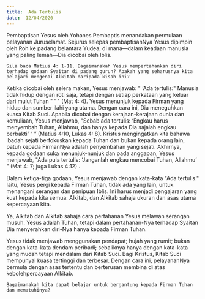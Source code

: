 ```yaml
---
title:  Ada Tertulis
date:  12/04/2020
---
```


Pembaptisan Yesus oleh Yohanes Pembaptis menandakan permulaan pelayanan Juruselamat. Sejurus selepas pembaptisanNya Yesus dipimpin oleh Roh ke padang belantara Yudea, di mana—dalam  keadaan manusia yang paling lemah—Dia  dicobai oleh Iblis.

`Sila baca Matius 4: 1-11. Bagaimanakah Yesus mempertahankan diri terhadap godaan Syaitan di padang gurun? Apakah yang seharusnya kita pelajari mengenai Alkitab daripada kisah ini?`

Ketika dicobai oleh selera makan, Yesus menjawab: " ‘Ada tertulis:" Manusia tidak hidup dengan roti saja, tetapi dengan setiap perkataan yang keluar dari mulut Tuhan " ' " (Mat 4: 4). Yesus menunjuk kepada Firman yang hidup dan sumber ilahi yang utama. Dengan cara ini, Dia meneguhkan kuasa Kitab Suci. Apabila dicobai dengan kerajaan-kerajaan dunia dan kemuliaan, Yesus menjawab, "Sebab ada tertulis: ‘Engkau harus menyembah Tuhan, Allahmu, dan hanya kepada Dia sajalah engkau berbakti” ’ ” (Matius 4:10, Lukas 4: 8). Kristus mengingatkan kita bahawa ibadah sejati berfokuskan kepada Tuhan dan bukan kepada orang lain,  patuh kepada FirmanNya adalah penyembahan yang sejati. Akhirnya, kepada godaan suka menunjuk-nunjuk  dan pada anggapan, Yesus menjawab, "Ada pula tertulis: ‘Janganlah engkau mencobai Tuhan, Allahmu’ "  (Mat 4: 7; juga Lukas 4:12) .

Dalam ketiga-tiga godaan, Yesus menjawab dengan kata-kata "Ada tertulis." Iaitu, Yesus pergi kepada Firman Tuhan,  tidak ada yang lain, untuk menangani serangan dan penipuan Iblis. Ini harus menjadi pengajaran yang kuat kepada kita semua: Alkitab, dan Alkitab sahaja  ukuran dan asas utama kepercayaan kita.

Ya, Alkitab dan Alkitab sahaja cara pertahanan Yesus melawan serangan musuh. Yesus adalah Tuhan, tetapi dalam pertahanan-Nya terhadap Syaitan Dia menyerahkan diri-Nya hanya kepada Firman Tuhan.

Yesus tidak menjawab menggunakan pendapat;  hujah yang rumit;  bukan dengan kata-kata dendam peribadi; sebaliknya hanya dengan kata-kata yang mudah tetapi mendalam dari Kitab Suci. Bagi Kristus, Kitab Suci mempunyai kuasa tertinggi dan  terbesar. Dengan cara ini, pelayananNya bermula dengan asas  tertentu dan berterusan membina di atas kebolehpercayaan Alkitab.

`Bagaimanakah kita dapat belajar untuk bergantung kepada Firman Tuhan dan mematuhinya?`
